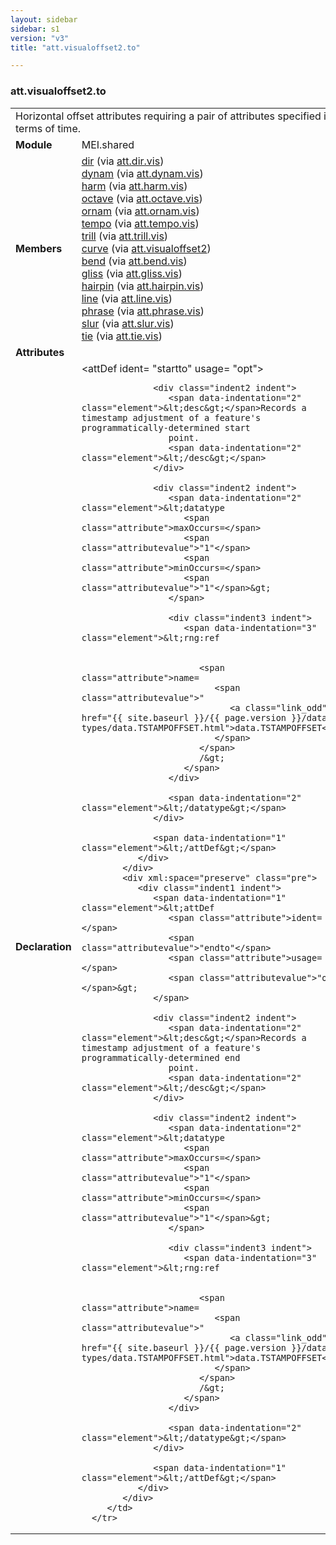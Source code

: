 ```yaml
---
layout: sidebar
sidebar: s1
version: "v3"
title: "att.visualoffset2.to"

---
```


<div class="classSpec att">
   <h3 id="att.visualoffset2.to">att.visualoffset2.to</h3>
   <table class="wovenodd">
      <tr>
         <td colspan="2" class="wovenodd-col2">Horizontal offset attributes requiring a pair of attributes specified in terms of
            time.
         </td>
      </tr>
      <tr>
         <td class="wovenodd-col1">
            <strong>Module</strong>
         </td>
         <td class="wovenodd-col2">MEI.shared</td>
      </tr>
      <tr>
         <td class="wovenodd-col1">
            <strong>Members</strong>
         </td>
         <td class="wovenodd-col2">
            <div class="parent">
               <div>
                  <a class="link_odd_elementSpec" href="{{ site.baseurl }}/{{ page.version }}/elements/dir.html">dir</a>
                  <span> (via 
                     <a class="link_odd_classSpec" href="{{ site.baseurl }}/{{ page.version }}/attribute-classes/att.dir.vis.html">att.dir.vis</a>)
                  </span>
               </div>
               <div>
                  <a class="link_odd_elementSpec" href="{{ site.baseurl }}/{{ page.version }}/elements/dynam.html">dynam</a>
                  <span> (via 
                     <a class="link_odd_classSpec" href="{{ site.baseurl }}/{{ page.version }}/attribute-classes/att.dynam.vis.html">att.dynam.vis</a>)
                  </span>
               </div>
               <div>
                  <a class="link_odd_elementSpec" href="{{ site.baseurl }}/{{ page.version }}/elements/harm.html">harm</a>
                  <span> (via 
                     <a class="link_odd_classSpec" href="{{ site.baseurl }}/{{ page.version }}/attribute-classes/att.harm.vis.html">att.harm.vis</a>)
                  </span>
               </div>
               <div>
                  <a class="link_odd_elementSpec" href="{{ site.baseurl }}/{{ page.version }}/elements/octave.html">octave</a>
                  <span> (via 
                     <a class="link_odd_classSpec" href="{{ site.baseurl }}/{{ page.version }}/attribute-classes/att.octave.vis.html">att.octave.vis</a>)
                  </span>
               </div>
               <div>
                  <a class="link_odd_elementSpec" href="{{ site.baseurl }}/{{ page.version }}/elements/ornam.html">ornam</a>
                  <span> (via 
                     <a class="link_odd_classSpec" href="{{ site.baseurl }}/{{ page.version }}/attribute-classes/att.ornam.vis.html">att.ornam.vis</a>)
                  </span>
               </div>
               <div>
                  <a class="link_odd_elementSpec" href="{{ site.baseurl }}/{{ page.version }}/elements/tempo.html">tempo</a>
                  <span> (via 
                     <a class="link_odd_classSpec" href="{{ site.baseurl }}/{{ page.version }}/attribute-classes/att.tempo.vis.html">att.tempo.vis</a>)
                  </span>
               </div>
               <div>
                  <a class="link_odd_elementSpec" href="{{ site.baseurl }}/{{ page.version }}/elements/trill.html">trill</a>
                  <span> (via 
                     <a class="link_odd_classSpec" href="{{ site.baseurl }}/{{ page.version }}/attribute-classes/att.trill.vis.html">att.trill.vis</a>)
                  </span>
               </div>
               <div>
                  <a class="link_odd_elementSpec" href="{{ site.baseurl }}/{{ page.version }}/elements/curve.html">curve</a>
                  <span> (via 
                     <a class="link_odd_classSpec" href="{{ site.baseurl }}/{{ page.version }}/attribute-classes/att.visualoffset2.html">att.visualoffset2</a>)
                  </span>
               </div>
               <div>
                  <a class="link_odd_elementSpec" href="{{ site.baseurl }}/{{ page.version }}/elements/bend.html">bend</a>
                  <span> (via 
                     <a class="link_odd_classSpec" href="{{ site.baseurl }}/{{ page.version }}/attribute-classes/att.bend.vis.html">att.bend.vis</a>)
                  </span>
               </div>
               <div>
                  <a class="link_odd_elementSpec" href="{{ site.baseurl }}/{{ page.version }}/elements/gliss.html">gliss</a>
                  <span> (via 
                     <a class="link_odd_classSpec" href="{{ site.baseurl }}/{{ page.version }}/attribute-classes/att.gliss.vis.html">att.gliss.vis</a>)
                  </span>
               </div>
               <div>
                  <a class="link_odd_elementSpec" href="{{ site.baseurl }}/{{ page.version }}/elements/hairpin.html">hairpin</a>
                  <span> (via 
                     <a class="link_odd_classSpec" href="{{ site.baseurl }}/{{ page.version }}/attribute-classes/att.hairpin.vis.html">att.hairpin.vis</a>)
                  </span>
               </div>
               <div>
                  <a class="link_odd_elementSpec" href="{{ site.baseurl }}/{{ page.version }}/elements/line.html">line</a>
                  <span> (via 
                     <a class="link_odd_classSpec" href="{{ site.baseurl }}/{{ page.version }}/attribute-classes/att.line.vis.html">att.line.vis</a>)
                  </span>
               </div>
               <div>
                  <a class="link_odd_elementSpec" href="{{ site.baseurl }}/{{ page.version }}/elements/phrase.html">phrase</a>
                  <span> (via 
                     <a class="link_odd_classSpec" href="{{ site.baseurl }}/{{ page.version }}/attribute-classes/att.phrase.vis.html">att.phrase.vis</a>)
                  </span>
               </div>
               <div>
                  <a class="link_odd_elementSpec" href="{{ site.baseurl }}/{{ page.version }}/elements/slur.html">slur</a>
                  <span> (via 
                     <a class="link_odd_classSpec" href="{{ site.baseurl }}/{{ page.version }}/attribute-classes/att.slur.vis.html">att.slur.vis</a>)
                  </span>
               </div>
               <div>
                  <a class="link_odd_elementSpec" href="{{ site.baseurl }}/{{ page.version }}/elements/tie.html">tie</a>
                  <span> (via 
                     <a class="link_odd_classSpec" href="{{ site.baseurl }}/{{ page.version }}/attribute-classes/att.tie.vis.html">att.tie.vis</a>)
                  </span>
               </div>
            </div>
         </td>
      </tr>
      <tr>
         <td class="wovenodd-col1">
            <strong>Attributes</strong>
         </td>
         <td class="wovenodd-col2"></td>
      </tr>
      <tr>
         <td class="wovenodd-col1">
            <strong>Declaration</strong>
         </td>
         <td class="wovenodd-col2">
            <div xml:space="preserve" class="pre">
               <div class="indent1 indent">
                  <span data-indentation="1" class="element">&lt;attDef 
                     <span class="attribute">ident=</span>
                     <span class="attributevalue">"startto"</span> 
                     <span class="attribute">usage=</span>
                     <span class="attributevalue">"opt"</span>&gt;
                  </span>
                  
                  <div class="indent2 indent">
                     <span data-indentation="2" class="element">&lt;desc&gt;</span>Records a timestamp adjustment of a feature's programmatically-determined start
                     point.
                     <span data-indentation="2" class="element">&lt;/desc&gt;</span>
                  </div>
                  
                  <div class="indent2 indent">
                     <span data-indentation="2" class="element">&lt;datatype 
                        <span class="attribute">maxOccurs=</span>
                        <span class="attributevalue">"1"</span> 
                        <span class="attribute">minOccurs=</span>
                        <span class="attributevalue">"1"</span>&gt;
                     </span>
                     
                     <div class="indent3 indent">
                        <span data-indentation="3" class="element">&lt;rng:ref
                           
                           
                           <span class="attribute">name=
                              <span class="attributevalue">"
                                 <a class="link_odd" href="{{ site.baseurl }}/{{ page.version }}/data-types/data.TSTAMPOFFSET.html">data.TSTAMPOFFSET</a>"
                              </span>
                           </span>
                           /&gt;
                        </span>
                     </div>
                     
                     <span data-indentation="2" class="element">&lt;/datatype&gt;</span>
                  </div>
                  
                  <span data-indentation="1" class="element">&lt;/attDef&gt;</span>
               </div>
            </div>
            <div xml:space="preserve" class="pre">
               <div class="indent1 indent">
                  <span data-indentation="1" class="element">&lt;attDef 
                     <span class="attribute">ident=</span>
                     <span class="attributevalue">"endto"</span> 
                     <span class="attribute">usage=</span>
                     <span class="attributevalue">"opt"</span>&gt;
                  </span>
                  
                  <div class="indent2 indent">
                     <span data-indentation="2" class="element">&lt;desc&gt;</span>Records a timestamp adjustment of a feature's programmatically-determined end
                     point.
                     <span data-indentation="2" class="element">&lt;/desc&gt;</span>
                  </div>
                  
                  <div class="indent2 indent">
                     <span data-indentation="2" class="element">&lt;datatype 
                        <span class="attribute">maxOccurs=</span>
                        <span class="attributevalue">"1"</span> 
                        <span class="attribute">minOccurs=</span>
                        <span class="attributevalue">"1"</span>&gt;
                     </span>
                     
                     <div class="indent3 indent">
                        <span data-indentation="3" class="element">&lt;rng:ref
                           
                           
                           <span class="attribute">name=
                              <span class="attributevalue">"
                                 <a class="link_odd" href="{{ site.baseurl }}/{{ page.version }}/data-types/data.TSTAMPOFFSET.html">data.TSTAMPOFFSET</a>"
                              </span>
                           </span>
                           /&gt;
                        </span>
                     </div>
                     
                     <span data-indentation="2" class="element">&lt;/datatype&gt;</span>
                  </div>
                  
                  <span data-indentation="1" class="element">&lt;/attDef&gt;</span>
               </div>
            </div>
         </td>
      </tr>
   </table>
</div>